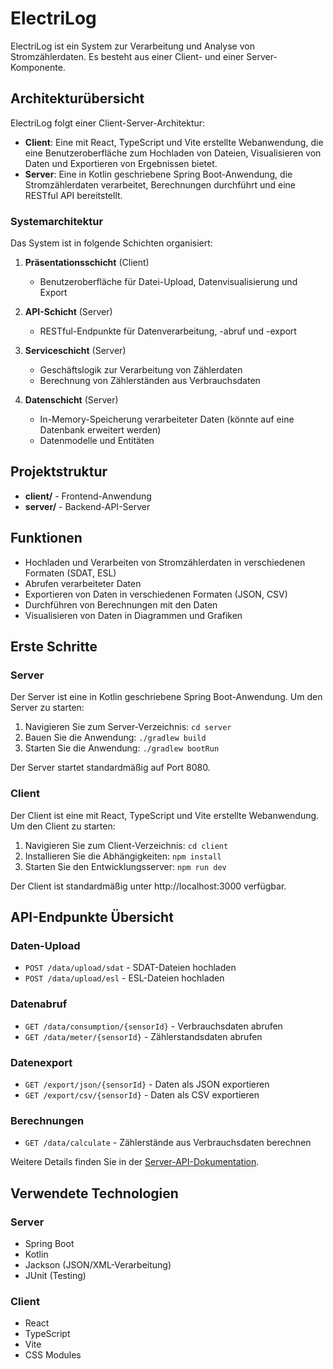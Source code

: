 # ElectriLog

ElectriLog ist ein System zur Verarbeitung und Analyse von Stromzählerdaten. Es besteht aus einer Client- und einer Server-Komponente.

## Architekturübersicht

ElectriLog folgt einer Client-Server-Architektur:

- **Client**: Eine mit React, TypeScript und Vite erstellte Webanwendung, die eine Benutzeroberfläche zum Hochladen von Dateien, Visualisieren von Daten und Exportieren von Ergebnissen bietet.
- **Server**: Eine in Kotlin geschriebene Spring Boot-Anwendung, die Stromzählerdaten verarbeitet, Berechnungen durchführt und eine RESTful API bereitstellt.

### Systemarchitektur

Das System ist in folgende Schichten organisiert:

1. **Präsentationsschicht** (Client)
   - Benutzeroberfläche für Datei-Upload, Datenvisualisierung und Export

2. **API-Schicht** (Server)
   - RESTful-Endpunkte für Datenverarbeitung, -abruf und -export

3. **Serviceschicht** (Server)
   - Geschäftslogik zur Verarbeitung von Zählerdaten
   - Berechnung von Zählerständen aus Verbrauchsdaten

4. **Datenschicht** (Server)
   - In-Memory-Speicherung verarbeiteter Daten (könnte auf eine Datenbank erweitert werden)
   - Datenmodelle und Entitäten

## Projektstruktur

- **client/** - Frontend-Anwendung
- **server/** - Backend-API-Server

## Funktionen

- Hochladen und Verarbeiten von Stromzählerdaten in verschiedenen Formaten (SDAT, ESL)
- Abrufen verarbeiteter Daten
- Exportieren von Daten in verschiedenen Formaten (JSON, CSV)
- Durchführen von Berechnungen mit den Daten
- Visualisieren von Daten in Diagrammen und Grafiken

## Erste Schritte

### Server

Der Server ist eine in Kotlin geschriebene Spring Boot-Anwendung. Um den Server zu starten:

1. Navigieren Sie zum Server-Verzeichnis: `cd server`
2. Bauen Sie die Anwendung: `./gradlew build`
3. Starten Sie die Anwendung: `./gradlew bootRun`

Der Server startet standardmäßig auf Port 8080.

### Client

Der Client ist eine mit React, TypeScript und Vite erstellte Webanwendung. Um den Client zu starten:

1. Navigieren Sie zum Client-Verzeichnis: `cd client`
2. Installieren Sie die Abhängigkeiten: `npm install`
3. Starten Sie den Entwicklungsserver: `npm run dev`

Der Client ist standardmäßig unter http://localhost:3000 verfügbar.

## API-Endpunkte Übersicht

### Daten-Upload

- `POST /data/upload/sdat` - SDAT-Dateien hochladen
- `POST /data/upload/esl` - ESL-Dateien hochladen

### Datenabruf

- `GET /data/consumption/{sensorId}` - Verbrauchsdaten abrufen
- `GET /data/meter/{sensorId}` - Zählerstandsdaten abrufen

### Datenexport

- `GET /export/json/{sensorId}` - Daten als JSON exportieren
- `GET /export/csv/{sensorId}` - Daten als CSV exportieren

### Berechnungen

- `GET /data/calculate` - Zählerstände aus Verbrauchsdaten berechnen

Weitere Details finden Sie in der [Server-API-Dokumentation](server/README.md).

## Verwendete Technologien

### Server
- Spring Boot
- Kotlin
- Jackson (JSON/XML-Verarbeitung)
- JUnit (Testing)

### Client
- React
- TypeScript
- Vite
- CSS Modules

